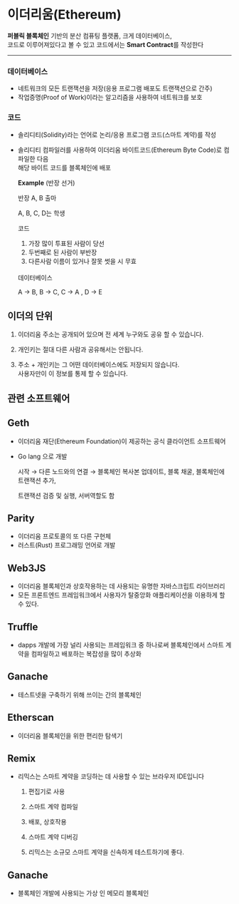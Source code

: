 # 이더리움(Ethereum)

**퍼블릭 블록체인** 기반의 분산 컴퓨팅 플랫폼, 크게 데이터베이스,<br> 코드로 이루어져있다고 볼 수  있고 코드에서는 **Smart Contract**를 작성한다

---


### 데이터베이스

- 네트워크의 모든 트랜잭션을 저장(응용 프로그램 배포도 트랜잭션으로 간주)
- 작업증명(Proof of Work)이라는 알고리즘을 사용하여 네트워크를 보호


### 코드

- 솔리디티(Solidity)라는 언어로 논리/응용 프로그램 코드(스마트 계약)를 작성
- 솔리디티 컴파일러를 사용하여 이더리움 바이트코드(Ethereum Byte Code)로 컴파일한 다음<br> 해당 바이트 코드를 블록체인에 배포


    **Example** (반장 선거)

    반장 A, B 출마

    A, B, C, D는 학생

    코드

    1. 가장 많이 투표된 사람이 당선
    2. 두번째로 된 사람이 부반장
    3. 다른사람 이름이 있거나 잘못 썻을 시 무효
    
    <br>
    데이터베이스

    A → B, B → C, C → A , D → E

## 이더의 단위

1. 이더리움 주소는 공개되어 있으며 전 세계 누구와도 공유 할 수 있습니다.

2. 개인키는 절대 다른 사람과 공유해서는 안됩니다.
3. 주소 + 개인키는 그 어떤 데이터베이스에도 저장되지 않습니다. <br> 사용자만이 이 정보를 통제 할 수 있습니다.

## 관련 소프트웨어

## Geth

- 이더리움 재단(Ethereum Foundation)이 제공하는 공식 클라이언트 소프트웨어
- Go lang 으로 개발

    시작 → 다른 노드와의 연결 → 블록체인 복사본 업데이트, 블록 채굴, 블록체인에 트랜잭션 추가,

    트랜잭션 검증 및 실행, 서버역할도 함

## Parity

- 이더리움 프로토콜의 또 다른 구현체
- 러스트(Rust) 프로그래밍 언어로 개발

## Web3JS

- 이더리움 블록체인과 상호작용하는 데 사용되는 유명한 자바스크립트 라이브러리
- 모든 프론트엔드 프레임워크에서 사용자가 탈중앙화 애플리케이션을 이용하게 할 수 있다.

## Truffle

- dapps 개발에 가장 널리 사용되는 프레임워크 중 하나로써 블록체인에서 스마트 계약을 컴파일하고 배포하는 복잡성을 많이 추상화

## Ganache
- 테스트넷을 구축하기 위해 쓰이는 간의 블록체인

## Etherscan

- 이더리움 블록체인을 위한 편리한 탐색기

## Remix

- 리믹스는 스마트 계약을 코딩하는 데 사용할 수 있는 브라우저 IDE입니다

    1. 편집기로 사용

    2. 스마트 계약 컴파일
    3. 배포, 상호작용
    4. 스마트 계약 디버깅
    5. 리믹스는 소규모 스마트 계약을 신속하게 테스트하기에 좋다.



## Ganache

- 블록체인 개발에 사용되는 가상 인 메모리 블록체인